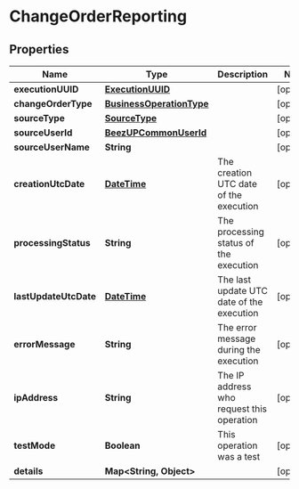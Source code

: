 
# ChangeOrderReporting

## Properties
Name | Type | Description | Notes
------------ | ------------- | ------------- | -------------
**executionUUID** | [**ExecutionUUID**](ExecutionUUID.md) |  |  [optional]
**changeOrderType** | [**BusinessOperationType**](BusinessOperationType.md) |  |  [optional]
**sourceType** | [**SourceType**](SourceType.md) |  |  [optional]
**sourceUserId** | [**BeezUPCommonUserId**](BeezUPCommonUserId.md) |  |  [optional]
**sourceUserName** | **String** |  |  [optional]
**creationUtcDate** | [**DateTime**](DateTime.md) | The creation UTC date of the execution |  [optional]
**processingStatus** | **String** | The processing status of the execution |  [optional]
**lastUpdateUtcDate** | [**DateTime**](DateTime.md) | The last update UTC date of the execution |  [optional]
**errorMessage** | **String** | The error message during the execution |  [optional]
**ipAddress** | **String** | The IP address who request this operation |  [optional]
**testMode** | **Boolean** | This operation was a test |  [optional]
**details** | **Map&lt;String, Object&gt;** |  |  [optional]



